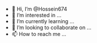 - 👋 Hi, I’m @Hossein674
- 👀 I’m interested in ...
- 🌱 I’m currently learning ...
- 💞️ I’m looking to collaborate on ...
- 📫 How to reach me ...

<!---
Hossein674/Hossein674 is a ✨ special ✨ repository because its `README.md` (this file) appears on your GitHub profile.
You can click the Preview link to take a look at your changes.
--->
